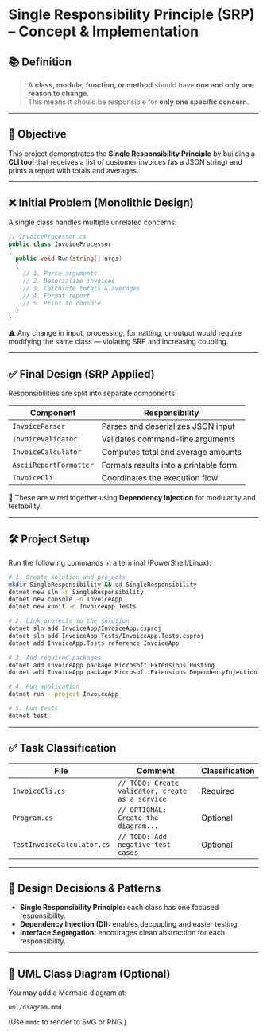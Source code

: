 # Single Responsibility Principle (SRP) – Concept & Implementation

## 📚 Definition

> A **class, module, function, or method** should have **one and only one reason to change**.  
This means it should be responsible for **only one specific concern**.

---

## 🎯 Objective

This project demonstrates the **Single Responsibility Principle** by building a **CLI tool** that receives a list of customer invoices (as a JSON string) and prints a report with totals and averages.

---

## ❌ Initial Problem (Monolithic Design)

A single class handles multiple unrelated concerns:

```csharp
// InvoiceProcessor.cs
public class InvoiceProcessor
{
  public void Run(string[] args)
  {
    // 1. Parse arguments
    // 2. Deserialize invoices
    // 3. Calculate totals & averages
    // 4. Format report
    // 5. Print to console
  }
}
```

⚠️ Any change in input, processing, formatting, or output would require modifying the same class — violating SRP and increasing coupling.

---

## ✅ Final Design (SRP Applied)

Responsibilities are split into separate components:

| Component               | Responsibility                      |
|------------------------|--------------------------------------|
| `InvoiceParser`        | Parses and deserializes JSON input   |
| `InvoiceValidator`     | Validates command-line arguments     |
| `InvoiceCalculator`    | Computes total and average amounts   |
| `AsciiReportFormatter` | Formats results into a printable form|
| `InvoiceCli`           | Coordinates the execution flow       |

🧩 These are wired together using **Dependency Injection** for modularity and testability.

---

## 🛠️ Project Setup

Run the following commands in a terminal (PowerShell/Linux):

```bash
# 1. Create solution and projects
mkdir SingleResponsibility && cd SingleResponsibility
dotnet new sln -n SingleResponsibility
dotnet new console -n InvoiceApp
dotnet new xunit -n InvoiceApp.Tests

# 2. Link projects to the solution
dotnet sln add InvoiceApp/InvoiceApp.csproj
dotnet sln add InvoiceApp.Tests/InvoiceApp.Tests.csproj
dotnet add InvoiceApp.Tests reference InvoiceApp

# 3. Add required packages
dotnet add InvoiceApp package Microsoft.Extensions.Hosting
dotnet add InvoiceApp package Microsoft.Extensions.DependencyInjection

# 4. Run application
dotnet run --project InvoiceApp

# 5. Run tests
dotnet test
```

---

## ✅ Task Classification

| File                       | Comment                                          | Classification |
|----------------------------|--------------------------------------------------|----------------|
| `InvoiceCli.cs`            | `// TODO: Create validator, create as a service` | Required       |
| `Program.cs`               | `// OPTIONAL: Create the diagram...`             | Optional       |
| `TestInvoiceCalculator.cs` | `// TODO: Add negative test cases`               | Optional       |

---

## 🧠 Design Decisions & Patterns

- **Single Responsibility Principle:** each class has one focused responsibility.
- **Dependency Injection (DI):** enables decoupling and easier testing.
- **Interface Segregation:** encourages clean abstraction for each responsibility.

---

## 📐 UML Class Diagram (Optional)

You may add a Mermaid diagram at:

```
uml/diagram.mmd
```

(Use `mmdc` to render to SVG or PNG.)
